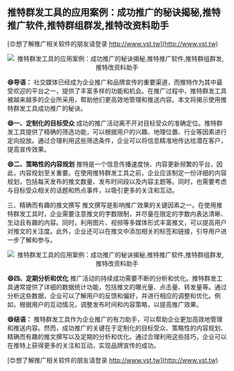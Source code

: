 ## **推特群发工具的应用案例：成功推广的秘诀揭秘,推特推广软件,推特群组群发,推特改资料助手**

[😍想了解推广相关软件的朋友请登录 http://www.vst.tw](http://www.vst.tw)

 <center><img src="https://vst.tw/MP4/tuiguang/png/6.png" alt="推特群发工具的应用案例：成功推广的秘诀揭秘,推特推广软件,推特群组群发,推特改资料助手"></center>

**😄导语：**
社交媒体已经成为企业推广和品牌宣传的重要渠道，而推特作为其中最受欢迎的平台之一，提供了丰富多样的功能和机会。在推广过程中，推特群发工具被越来越多的企业所采用，帮助他们更高效地管理和推送内容。本文将揭示使用推特群发工具成功推广的秘诀。

**😄一、定制化的目标受众**
成功的推广活动离不开对目标受众的准确定位。推特群发工具提供了精确的筛选功能，可以根据用户的兴趣、地理位置、行业等因素进行定向投放。通过合理利用这些筛选条件，企业可以将信息精准地传达给潜在客户，提高宣传效果。

**😄二、策略性的内容规划**
推特是一个信息传播速度快、内容更新频繁的平台，因此，内容规划至关重要。在使用推特群发工具之前，企业应该制定一份详细的内容规划，包括每天发布的推文数量、发布时间段以及内容主题等。同时，也需要考虑与目标受众相关的话题和热点事件，以吸引更多的关注和互动。

三、精确而有趣的推文撰写
推文撰写是影响推广效果的关键因素之一。在使用推特群发工具时，企业需要注意推文的字数限制，并尽量在限定的字数内表达清晰、生动且有趣的内容。同时，利用图片、视频等多媒体形式丰富推文，可以提高用户对推文的关注度。此外，企业还可以在推文中添加相关的标签和链接，引导用户进一步了解和参与。

 <center><img src="https://vst.tw/MP4/tuiguang/png/0.png" alt="推特群发工具的应用案例：成功推广的秘诀揭秘,推特推广软件,推特群组群发,推特改资料助手"></center>

**😄四、定期分析和优化**
推广活动的持续成功需要不断的分析和优化。推特群发工具通常提供了详细的数据统计功能，包括推文的曝光量、点击量、转发量等。通过分析这些数据，企业可以了解用户的反馈和偏好，并进行相应的调整和优化。例如，根据用户的互动情况，调整发布时间和内容策略，以提高推广效果。

**😄结语：**
推特群发工具作为企业推广的有力助手，可以帮助企业更加高效地管理和推送内容。然而，成功推广的关键在于定制化的目标受众、策略性的内容规划、精确而有趣的推文撰写以及定期的分析和优化。通过合理利用这些技巧，企业可以在推特上获得更多的关注和互动，实现品牌宣传的成功。

[😍想了解推广相关软件的朋友请登录 http://www.vst.tw](http://www.vst.tw)



